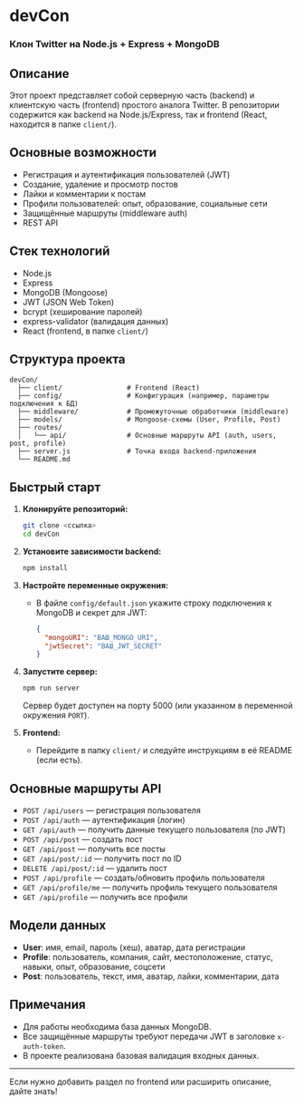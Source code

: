 # devCon

### Клон Twitter на Node.js + Express + MongoDB

## Описание

Этот проект представляет собой серверную часть (backend) и клиентскую часть (frontend) простого аналога Twitter. В репозитории содержится как backend на Node.js/Express, так и frontend (React, находится в папке `client/`).

## Основные возможности

- Регистрация и аутентификация пользователей (JWT)
- Создание, удаление и просмотр постов
- Лайки и комментарии к постам
- Профили пользователей: опыт, образование, социальные сети
- Защищённые маршруты (middleware auth)
- REST API

## Стек технологий

- Node.js
- Express
- MongoDB (Mongoose)
- JWT (JSON Web Token)
- bcrypt (хеширование паролей)
- express-validator (валидация данных)
- React (frontend, в папке `client/`)

## Структура проекта

```
devCon/
  ├── client/                # Frontend (React)
  ├── config/                # Конфигурация (например, параметры подключения к БД)
  ├── middleware/            # Промежуточные обработчики (middleware)
  ├── models/                # Mongoose-схемы (User, Profile, Post)
  ├── routes/
  │   └── api/               # Основные маршруты API (auth, users, post, profile)
  ├── server.js              # Точка входа backend-приложения
  └── README.md
```

## Быстрый старт

1. **Клонируйте репозиторий:**
   ```bash
   git clone <ссылка>
   cd devCon
   ```

2. **Установите зависимости backend:**
   ```bash
   npm install
   ```

3. **Настройте переменные окружения:**
   - В файле `config/default.json` укажите строку подключения к MongoDB и секрет для JWT:
     ```json
     {
       "mongoURI": "ВАШ_MONGO_URI",
       "jwtSecret": "ВАШ_JWT_SECRET"
     }
     ```

4. **Запустите сервер:**
   ```bash
   npm run server
   ```
   Сервер будет доступен на порту 5000 (или указанном в переменной окружения `PORT`).

5. **Frontend:**
   - Перейдите в папку `client/` и следуйте инструкциям в её README (если есть).

## Основные маршруты API

- `POST /api/users` — регистрация пользователя
- `POST /api/auth` — аутентификация (логин)
- `GET /api/auth` — получить данные текущего пользователя (по JWT)
- `POST /api/post` — создать пост
- `GET /api/post` — получить все посты
- `GET /api/post/:id` — получить пост по ID
- `DELETE /api/post/:id` — удалить пост
- `POST /api/profile` — создать/обновить профиль пользователя
- `GET /api/profile/me` — получить профиль текущего пользователя
- `GET /api/profile` — получить все профили

## Модели данных

- **User**: имя, email, пароль (хеш), аватар, дата регистрации
- **Profile**: пользователь, компания, сайт, местоположение, статус, навыки, опыт, образование, соцсети
- **Post**: пользователь, текст, имя, аватар, лайки, комментарии, дата

## Примечания

- Для работы необходима база данных MongoDB.
- Все защищённые маршруты требуют передачи JWT в заголовке `x-auth-token`.
- В проекте реализована базовая валидация входных данных.

---

Если нужно добавить раздел по frontend или расширить описание, дайте знать!
